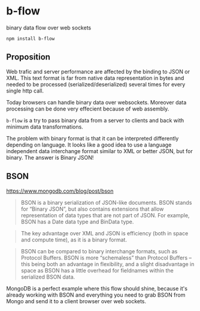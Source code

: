 # b-flow
binary data flow over web sockets

```
npm install b-flow
```

## Proposition

Web trafic and server performance are affected by the binding to JSON or XML. This text format is far from native data representation in bytes and needed to be processed (serialized/deserialized) several times for every single http call.

Today browsers can handle binary data over websockets. Moreover data processing can be done very effecient because of web assembly.

`b-flow` is a try to pass binary data from a server to clients and back with minimum data transformations.

The problem with binary format is that it can be interpreted differently depending on language. It looks like a good idea to use a language independent data interchange format similar to XML or better JSON, but for binary. The answer is Binary JSON!

## BSON

https://www.mongodb.com/blog/post/bson
> BSON is a binary serialization of JSON-like documents. BSON stands for “Binary JSON”, but also contains extensions that allow representation of data types that are not part of JSON. For example, BSON has a Date data type and BinData type.


> The key advantage over XML and JSON is efficiency (both in space and compute time), as it is a binary format.

> BSON can be compared to binary interchange formats, such as Protocol Buffers. BSON is more “schemaless” than Protocol Buffers – this being both an advantage in flexibility, and a slight disadvantage in space as BSON has a little overhead for fieldnames within the serialized BSON data.

MongoDB is a perfect example where this flow should shine, because it's already working with BSON and everything you need to grab BSON from Mongo and send it to a client browser over web sockets.
